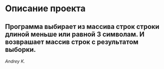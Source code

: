 # Описание проекта
## Программа выбирает из массива строк строки длиной меньше или равной 3 символам. И возврашает массив строк с результатом выборки.



_Andrey K._
